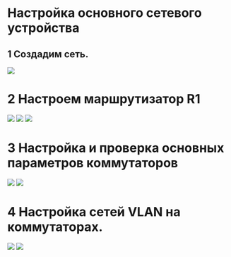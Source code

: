 # Настройка основного сетевого устройства
## 1 Создадим сеть.
![](https://github.com/iGORnetwork/Switch_Security_Configuration/blob/main/image/Screenshot_1.png)
# 2 Настроем маршрутизатор R1
![](https://github.com/iGORnetwork/Switch_Security_Configuration/blob/main/image/Screenshot_2.png)
![](https://github.com/iGORnetwork/Switch_Security_Configuration/blob/main/image/Screenshot_3.png)
![](https://github.com/iGORnetwork/Switch_Security_Configuration/blob/main/image/Screenshot_4.png)

# 3 Настройка и проверка основных параметров коммутаторов
![](https://github.com/iGORnetwork/Switch_Security_Configuration/blob/main/image/Screenshot_5.png)
![](https://github.com/iGORnetwork/Switch_Security_Configuration/blob/main/image/Screenshot_6.png)

# 4 Настройка сетей VLAN на коммутаторах.
![](https://github.com/iGORnetwork/Switch_Security_Configuration/blob/main/image/Screenshot_9.png)
![](https://github.com/iGORnetwork/Switch_Security_Configuration/blob/main/image/Screenshot_8.png)


